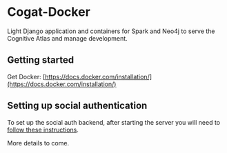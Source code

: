 # Cogat-Docker

Light Django application and containers for Spark and Neo4j to serve the Cognitive Atlas and manage development.


## Getting started

Get Docker:  [https://docs.docker.com/installation/](https://docs.docker.com/installation/)

## Setting up social authentication

To set up the social auth backend, after starting the server you will need to [follow these instructions](https://django-allauth.readthedocs.io/en/latest/installation.html#post-installation).

More details to come.
